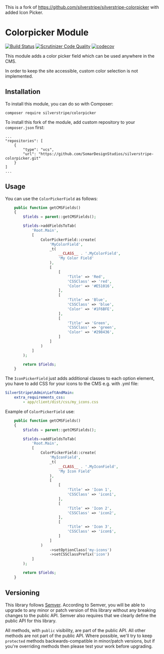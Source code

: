 This is a fork of https://github.com/silverstripe/silverstripe-colorpicker with added Icon Picker.

# Colorpicker Module

[![Build Status](https://travis-ci.org/silverstripe/silverstripe-colorpicker.svg?branch=master)](https://travis-ci.org/silverstripe/silverstripe-colorpicker)
[![Scrutinizer Code Quality](https://scrutinizer-ci.com/g/silverstripe/silverstripe-colorpicker/badges/quality-score.png?b=master)](https://scrutinizer-ci.com/g/silverstripe/silverstripe-colorpicker/?branch=master)
[![codecov](https://codecov.io/gh/silverstripe/silverstripe-colorpicker/branch/master/graph/badge.svg)](https://codecov.io/gh/silverstripe/silverstripe-colorpicker)

This module adds a color picker field which can be used anywhere in the CMS.

In order to keep the site accessible, custom color selection is not implemented.

## Installation

To install this module, you can do so with Composer:

```
composer require silverstripe/colorpicker
```

To install this fork of the module, add custom repository to your `composer.json` first:

```
...
"repositories": [
    {
        "type": "vcs",
        "url": "https://github.com/SomarDesignStudios/silverstripe-colorpicker.git"
    }
]
...
```

## Usage

You can use the `ColorPickerField` as follows:

```php
    public function getCMSFields()
    {
        $fields = parent::getCMSFields();

        $fields->addFieldsToTab(
            'Root.Main',
            [
                ColorPickerField::create(
                    'MyColorField',
                    _t(
                        __CLASS__ . '.MyColorField',
                        'My Color Field'
                    ),
                    [
                        [
                            'Title' => 'Red',
                            'CSSClass' => 'red',
                            'Color' => '#E51016',
                        ],
                        [
                            'Title' => 'Blue',
                            'CSSClass' => 'blue',
                            'Color' => '#1F6BFE',
                        ],
                        [
                            'Title' => 'Green',
                            'CSSClass' => 'green',
                            'Color' => '#298436',
                        ]
                    ]
                )
            ]
        );

        return $fields;
    }
```

The `IconPickerField` just adds additional classes to each option element, you have to add CSS for your icons to the CMS e.g. with .yml file:

```yml
SilverStripe\Admin\LeftAndMain:
    extra_requirements_css:
        - app/client/dist/css/my_icons.css
```

Example of `ColorPickerField` use:

```php
    public function getCMSFields()
    {
        $fields = parent::getCMSFields();

        $fields->addFieldsToTab(
            'Root.Main',
            [
                ColorPickerField::create(
                    'MyIconField',
                    _t(
                        __CLASS__ . '.MyIconField',
                        'My Icon Field'
                    ),
                    [
                        [
                            'Title' => 'Icon 1',
                            'CSSClass' => 'icon1',
                        ],
                        [
                            'Title' => 'Icon 2',
                            'CSSClass' => 'icon2',
                        ],
                        [
                            'Title' => 'Icon 3',
                            'CSSClass' => 'icon$',
                        ]
                    ]
                )
                    ->setOptionClass('my-icons')
                    ->setCSSClassPrefix('icon')
            ]
        );

        return $fields;
    }
```

## Versioning

This library follows [Semver](http://semver.org). According to Semver, you will be able to upgrade to any minor or patch version of this library without any breaking changes to the public API. Semver also requires that we clearly define the public API for this library.

All methods, with `public` visibility, are part of the public API. All other methods are not part of the public API. Where possible, we'll try to keep `protected` methods backwards-compatible in minor/patch versions, but if you're overriding methods then please test your work before upgrading.
